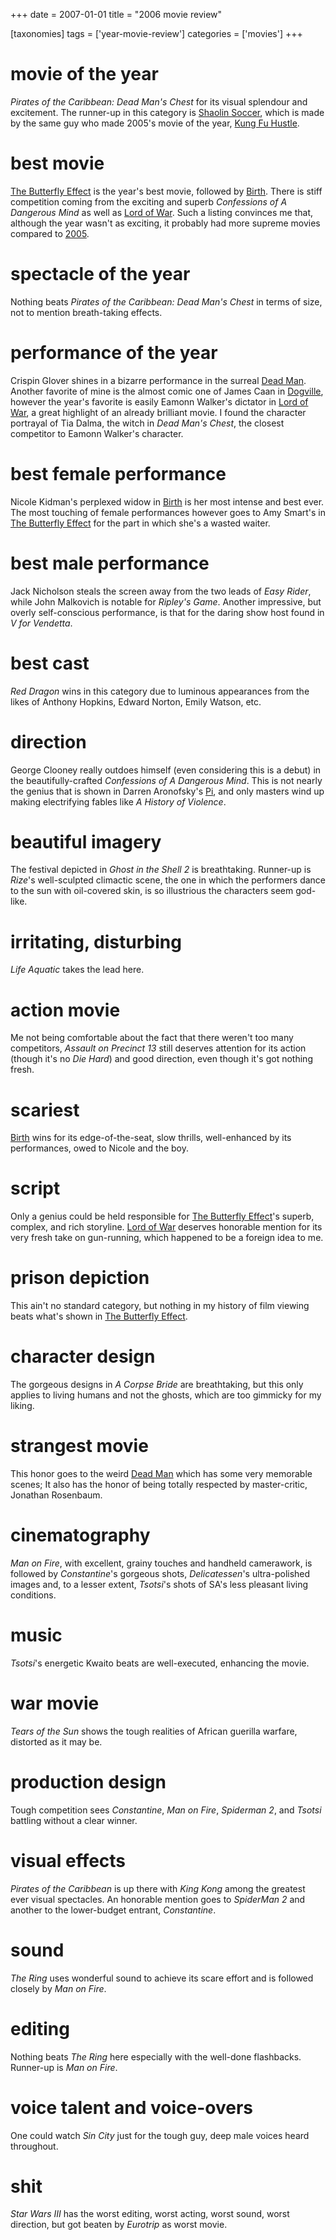 +++
date = 2007-01-01
title = "2006 movie review"

[taxonomies]
tags = ['year-movie-review']
categories = ['movies']
+++

movie of the year
=================

*Pirates of the Caribbean: Dead Man's Chest* for its visual splendour
and excitement. The runner-up in this category is [Shaolin Soccer],
which is made by the same guy who made 2005's movie of the year, [Kung
Fu Hustle].

best movie
==========

[The Butterfly Effect] is the year's best movie, followed by [Birth].
There is stiff competition coming from the exciting and superb
*Confessions of A Dangerous Mind* as well as [Lord of War]. Such a
listing convinces me that, although the year wasn't as exciting, it
probably had more supreme movies compared to [2005].

spectacle of the year
=====================

Nothing beats *Pirates of the Caribbean: Dead Man's Chest* in terms of
size, not to mention breath-taking effects.

performance of the year
=======================

Crispin Glover shines in a bizarre performance in the surreal [Dead
Man]. Another favorite of mine is the almost comic one of James Caan in
[Dogville], however the year's favorite is easily Eamonn Walker's
dictator in [Lord of War], a great highlight of an already brilliant
movie. I found the character portrayal of Tia Dalma, the witch in *Dead
Man's Chest*, the closest competitor to Eamonn Walker's character.

best female performance
=======================

Nicole Kidman's perplexed widow in [Birth] is her most intense and best
ever. The most touching of female performances however goes to Amy
Smart's in [The Butterfly Effect] for the part in which she's a wasted
waiter.

best male performance
=====================

Jack Nicholson steals the screen away from the two leads of *Easy
Rider*, while John Malkovich is notable for *Ripley's Game*. Another
impressive, but overly self-conscious performance, is that for the
daring show host found in *V for Vendetta*.

best cast
=========

*Red Dragon* wins in this category due to luminous appearances from the
likes of Anthony Hopkins, Edward Norton, Emily Watson, etc.

direction
=========

George Clooney really outdoes himself (even considering this is a debut)
in the beautifully-crafted *Confessions of A Dangerous Mind*. This is
not nearly the genius that is shown in Darren Aronofsky's [Pi], and
only masters wind up making electrifying fables like *A History of
Violence*.

beautiful imagery
=================

The festival depicted in *Ghost in the Shell 2* is breathtaking.
Runner-up is *Rize*'s well-sculpted climactic scene, the one in which
the performers dance to the sun with oil-covered skin, is so illustrious
the characters seem god-like.

irritating, disturbing
======================

*Life Aquatic* takes the lead here.

action movie
============

Me not being comfortable about the fact that there weren't too many
competitors, *Assault on Precinct 13* still deserves attention for its
action (though it's no *Die Hard*) and good direction, even though
it's got nothing fresh.

scariest
========

[Birth] wins for its edge-of-the-seat, slow thrills, well-enhanced by
its performances, owed to Nicole and the boy.

script
======

Only a genius could be held responsible for [The Butterfly Effect]'s
superb, complex, and rich storyline. [Lord of War] deserves honorable
mention for its very fresh take on gun-running, which happened to be a
foreign idea to me.

prison depiction
================

This ain't no standard category, but nothing in my history of film
viewing beats what's shown in [The Butterfly Effect].

character design
================

The gorgeous designs in *A Corpse Bride* are breathtaking, but this only
applies to living humans and not the ghosts, which are too gimmicky for
my liking.

strangest movie
===============

This honor goes to the weird [Dead Man] which has some very memorable
scenes; It also has the honor of being totally respected by
master-critic, Jonathan Rosenbaum.

cinematography
==============

*Man on Fire*, with excellent, grainy touches and handheld camerawork,
is followed by *Constantine*'s gorgeous shots, *Delicatessen*'s
ultra-polished images and, to a lesser extent, *Tsotsi*'s shots of
SA's less pleasant living conditions.

music
=====

*Tsotsi*'s energetic Kwaito beats are well-executed, enhancing the
movie.

war movie
=========

*Tears of the Sun* shows the tough realities of African guerilla
warfare, distorted as it may be.

production design
=================

Tough competition sees *Constantine*, *Man on Fire*, *Spiderman 2*, and
*Tsotsi* battling without a clear winner.

visual effects
==============

*Pirates of the Caribbean* is up there with *King Kong* among the
greatest ever visual spectacles. An honorable mention goes to *SpiderMan
2* and another to the lower-budget entrant, *Constantine*.

sound
=====

*The Ring* uses wonderful sound to achieve its scare effort and is
followed closely by *Man on Fire*.

editing
=======

Nothing beats *The Ring* here especially with the well-done flashbacks.
Runner-up is *Man on Fire*.

voice talent and voice-overs
============================

One could watch *Sin City* just for the tough guy, deep male voices
heard throughout.

shit
====

*Star Wars III* has the worst editing, worst acting, worst sound, worst
direction, but got beaten by *Eurotrip* as worst movie.

  [Shaolin Soccer]: http://tshepang.net/shaolin-soccer-2001
  [Kung Fu Hustle]: http://tshepang.net/kung-fu-hustle-2004
  [The Butterfly Effect]: http://tshepang.net/the-butterfly-effect-2004
  [Birth]: http://tshepang.net/birth-2004
  [Lord of War]: http://tshepang.net/lord-of-war-2005
  [2005]: http://tshepang.net/2005-movie-review
  [Dead Man]: http://tshepang.net/dead-man-1995
  [Dogville]: http://tshepang.net/dogville-2003
  [Pi]: http://tshepang.net/pi-1997

